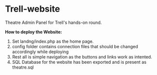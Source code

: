 # Trell-website
Theatre Admin Panel for Trell's hands-on round.

<b>How to deploy the Website:</b>
<ol>
  <li>Set landng/index.php as the home page.</li>
  <li>config folder contains connection files that should be changed accordingly while deploying</li>
  <li>Rest all is simple navigation as the buttons and links work as intented.</li>
  <li>SQL Database for the website has been exported and is present as theatre.sql</li>
</ol>
